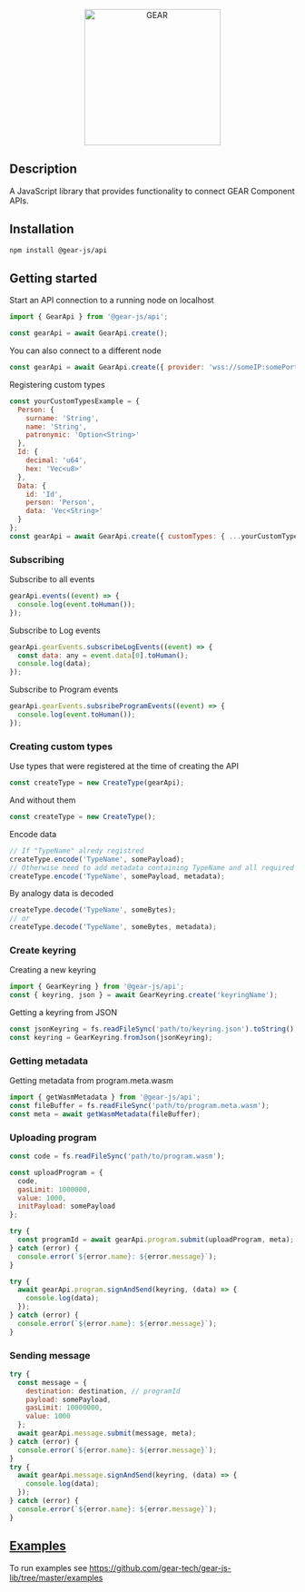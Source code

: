 <p align="center">
  <a href="https://gear-tech.io">
    <img src="https://gear-tech.io/images/logo-black.svg" width="240" alt="GEAR">
  </a>
</p>

## Description

A JavaScript library that provides functionality to connect GEAR Component APIs.

## Installation

```sh
npm install @gear-js/api 
```

## Getting started

Start an API connection to a running node on localhost

```javascript
import { GearApi } from '@gear-js/api';

const gearApi = await GearApi.create();
```

You can also connect to a different node

```javascript
const gearApi = await GearApi.create({ provider: 'wss://someIP:somePort' });
```

Registering custom types

```javascript
const yourCustomTypesExample = {
  Person: {
    surname: 'String',
    name: 'String',
    patronymic: 'Option<String>'
  },
  Id: {
    decimal: 'u64',
    hex: 'Vec<u8>'
  },
  Data: {
    id: 'Id',
    person: 'Person',
    data: 'Vec<String>'
  }
};
const gearApi = await GearApi.create({ customTypes: { ...yourCustomTypesExample } });
```

### Subscribing

Subscribe to all events

```javascript
gearApi.events((event) => {
  console.log(event.toHuman());
});
```

Subscribe to Log events

```javascript
gearApi.gearEvents.subscribeLogEvents((event) => {
  const data: any = event.data[0].toHuman();
  console.log(data);
});
```

Subscribe to Program events

```javascript
gearApi.gearEvents.subsribeProgramEvents((event) => {
  console.log(event.toHuman());
});
```

### Creating custom types

Use types that were registered at the time of creating the API

```javascript
const createType = new CreateType(gearApi);
```

And without them

```javascript
const createType = new CreateType();
```

Encode data

```javascript
// If "TypeName" alredy registred
createType.encode('TypeName', somePayload);
// Otherwise need to add metadata containing TypeName and all required types
createType.encode('TypeName', somePayload, metadata);
```

By analogy data is decoded

```javascript
createType.decode('TypeName', someBytes);
// or
createType.decode('TypeName', someBytes, metadata);
```

### Create keyring

Creating a new keyring

```javascript
import { GearKeyring } from '@gear-js/api';
const { keyring, json } = await GearKeyring.create('keyringName');
```

Getting a keyring from JSON

```javascript
const jsonKeyring = fs.readFileSync('path/to/keyring.json').toString();
const keyring = GearKeyring.fromJson(jsonKeyring);
```

### Getting metadata

Getting metadata from program.meta.wasm

```javascript
import { getWasmMetadata } from '@gear-js/api';
const fileBuffer = fs.readFileSync('path/to/program.meta.wasm');
const meta = await getWasmMetadata(fileBuffer);
```

### Uploading program

```javascript
const code = fs.readFileSync('path/to/program.wasm');

const uploadProgram = {
  code,
  gasLimit: 1000000,
  value: 1000,
  initPayload: somePayload
};

try {
  const programId = await gearApi.program.submit(uploadProgram, meta);
} catch (error) {
  console.error(`${error.name}: ${error.message}`);
}

try {
  await gearApi.program.signAndSend(keyring, (data) => {
    console.log(data);
  });
} catch (error) {
  console.error(`${error.name}: ${error.message}`);
}
```

### Sending message

```javascript
try {
  const message = {
    destination: destination, // programId
    payload: somePayload,
    gasLimit: 10000000,
    value: 1000
  };
  await gearApi.message.submit(message, meta);
} catch (error) {
  console.error(`${error.name}: ${error.message}`);
}
try {
  await gearApi.message.signAndSend(keyring, (data) => {
    console.log(data);
  });
} catch (error) {
  console.error(`${error.name}: ${error.message}`);
}
```

## [Examples](https://github.com/gear-tech/gear-js-lib/tree/master/examples)

To run examples see https://github.com/gear-tech/gear-js-lib/tree/master/examples
